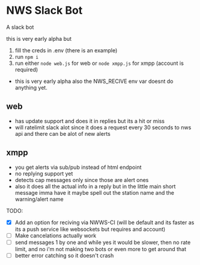 # NWS Slack Bot
A slack bot

this is very early alpha but 
1. fill the creds in .env (there is an example)
2. run `npm i`
3. run either `node web.js` for web or `node xmpp.js` for xmpp (account is required)


- this is very early alpha also the NWS_RECIVE env var doesnt do anything yet.

## web
- has update support and does it in replies but its a hit or miss
- will ratelimit slack alot since it does a request every 30 seconds to nws api and there can be alot of new alerts

## xmpp
- you get alerts via sub/pub instead of html endpoint
- no replying support yet
- detects cap messages only since those are alert ones
- also it does all the actual info in a reply but in the little main short message imma have it maybe spell out the station name and the warning/alert name

TODO:
- [x] Add an option for reciving via NWWS-CI (will be default and its faster as its a push service like websockets but requires and account)
- [ ] Make cancelations actually work
- [ ] send messages 1 by one and while yes it would be slower, then no rate limit, and no i'm not making two bots or even more to get around that
- [ ] better error catching so it doesn't crash
